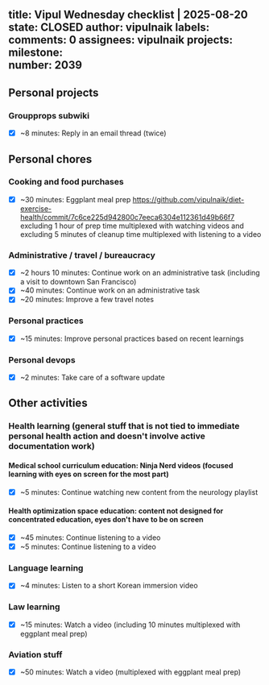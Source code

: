 title:	Vipul Wednesday checklist | 2025-08-20
state:	CLOSED
author:	vipulnaik
labels:	
comments:	0
assignees:	vipulnaik
projects:	
milestone:	
number:	2039
--
## Personal projects

### Groupprops subwiki

- [x] ~8 minutes: Reply in an email thread (twice)

## Personal chores

### Cooking and food purchases

- [x] ~30 minutes: Eggplant meal prep https://github.com/vipulnaik/diet-exercise-health/commit/7c6ce225d942800c7eeca6304e112361d49b66f7 excluding 1 hour of prep time multiplexed with watching videos and excluding 5 minutes of cleanup time multiplexed with listening to a video

### Administrative / travel / bureaucracy

- [x] ~2 hours 10 minutes: Continue work on an administrative task (including a visit to downtown San Francisco)
- [x] ~40 minutes: Continue work on an administrative task
- [x] ~20 minutes: Improve a few travel notes

### Personal practices

- [x] ~15 minutes: Improve personal practices based on recent learnings

### Personal devops

- [x] ~2 minutes: Take care of a software update

## Other activities

### Health learning (general stuff that is not tied to immediate personal health action and doesn't involve active documentation work)

#### Medical school curriculum education: Ninja Nerd videos (focused learning with eyes on screen for the most part)

- [x] ~5 minutes: Continue watching new content from the neurology playlist

#### Health optimization space education: content not designed for concentrated education, eyes don't have to be on screen

- [x] ~45 minutes: Continue listening to a video
- [x] ~5 minutes: Continue listening to a video

### Language learning

- [x] ~4 minutes: Listen to a short Korean immersion video

### Law learning

- [x] ~15 minutes: Watch a video (including 10 minutes multiplexed with eggplant meal prep)

### Aviation stuff

- [x] ~50 minutes: Watch a video (multiplexed with eggplant meal prep)
